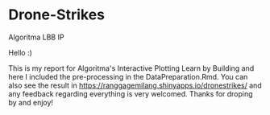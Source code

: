 # Drone-Strikes
Algoritma LBB IP

Hello :)

This is my report for Algoritma's Interactive Plotting Learn by Building and here I included the pre-processing in the DataPreparation.Rmd. You can also see the result in https://ranggagemilang.shinyapps.io/dronestrikes/ and any feedback regarding everything is very welcomed. Thanks for droping by and enjoy!
